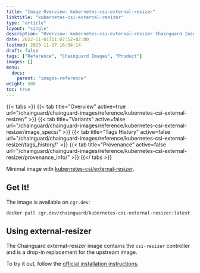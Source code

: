 ```yaml
---
title: "Image Overview: kubernetes-csi-external-resizer"
linktitle: "kubernetes-csi-external-resizer"
type: "article"
layout: "single"
description: "Overview: kubernetes-csi-external-resizer Chainguard Image"
date: 2022-11-01T11:07:52+02:00
lastmod: 2023-11-27 16:34:14
draft: false
tags: ["Reference", "Chainguard Images", "Product"]
images: []
menu: 
  docs: 
    parent: "images-reference"
weight: 500
toc: true
---
```


{{< tabs >}}
{{< tab title="Overview" active=true url="/chainguard/chainguard-images/reference/kubernetes-csi-external-resizer/" >}}
{{< tab title="Variants" active=false url="/chainguard/chainguard-images/reference/kubernetes-csi-external-resizer/image_specs/" >}}
{{< tab title="Tags History" active=false url="/chainguard/chainguard-images/reference/kubernetes-csi-external-resizer/tags_history/" >}}
{{< tab title="Provenance" active=false url="/chainguard/chainguard-images/reference/kubernetes-csi-external-resizer/provenance_info/" >}}
{{</ tabs >}}



<!--overview:start-->
Minimal image with [kubernetes-csi/external-resizer](https://github.com/kubernetes-csi/external-resizer).
<!--overview:end-->

<!--getting:start-->
## Get It!
The image is available on `cgr.dev`:

```
docker pull cgr.dev/chainguard/kubernetes-csi-external-resizer:latest
```
<!--getting:end-->

<!--body:start-->
## Using external-resizer

The Chainguard external-resizer image contains the `csi-resizer` controller and is a drop-in replacement for the upstream image.

To try it out, follow the [official installation
instructions](https://github.com/kubernetes-csi/external-resizer/blob/master/README.md#usage).
<!--body:end-->

